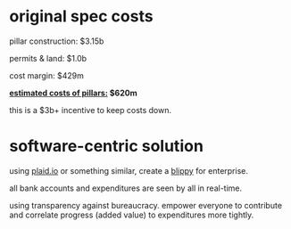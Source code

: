 original spec costs
===================

pillar construction: $3.15b

permits & land: $1.0b

cost margin: $429m

**[estimated costs of pillars:](https://github.com/leonidkozhukh/hyperloop/blob/master/pillars.md) $620m**

this is a $3b+ incentive to keep costs down.

software-centric solution
=========================

using [plaid.io](http://plaid.io) or something similar, create a [blippy](http://techcrunch.com/2010/04/22/blippy-new-funding/) for enterprise.

all bank accounts and expenditures are seen by all in real-time.

using transparency against bureaucracy. empower everyone to contribute and correlate progress (added value) to expenditures more tightly.
